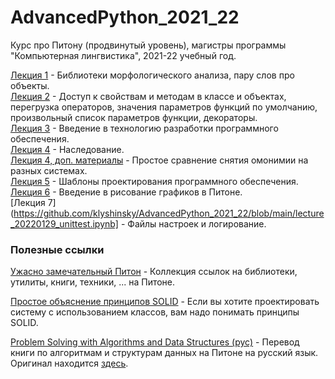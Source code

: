 # AdvancedPython_2021_22
Курс про Питону (продвинутый уровень), магистры программы "Компьютерная лингвистика", 2021-22 учебный год.

[Лекция 1](https://github.com/klyshinsky/AdvancedPython_2021_22/blob/main/lecture_20210904.ipynb) - Библиотеки морфологического анализа, пару слов про объекты.  
[Лекция 2](https://github.com/klyshinsky/AdvancedPython_2021_22/blob/main/lecture_20210911_operators_decorators.ipynb) - Доступ к свойствам и методам в классе и объектах, перегрузка операторов, значения параметров функций по умолчанию, произвольный список параметров функции, декораторы.  
[Лекция 3](https://github.com/klyshinsky/AdvancedPython_2021_22/blob/main/lecture_20211002_software_design.pdf) - Введение в технологию разработки программного обеспечения.  
[Лекция 4](https://github.com/klyshinsky/AdvancedPython_2021_22/blob/main/lecture_20211120_Inheritance.ipynb) - Наследование.  
[Лекция 4, доп. материалы](https://github.com/klyshinsky/AdvancedPython_2021_22/blob/main/disambiguation_UDPipe_Spacy.ipynb) - Простое сравнение снятия омонимии на разных системах.  
[Лекция 5](https://github.com/klyshinsky/AdvancedPython_2021_22/blob/main/lecture_20211210_design_patterns.ipynb) - Шаблоны проектирования программного обеспечения.  
[Лекция 6](https://github.com/klyshinsky/AdvancedPython_2021_22/blob/main/lecture_20220115_matplotlib+seaborn+plotly+ipywidgets.ipynb) - Введение в рисование графиков в Питоне.  
[Лекция 7](https://github.com/klyshinsky/AdvancedPython_2021_22/blob/main/lecture_20220129_unittest.ipynb] - Файлы настроек и логирование.  

### Полезные ссылки

[Ужасно замечательный Питон](https://github.com/trananhkma/fucking-awesome-python) - Коллекция ссылок на библиотеки, утилиты, книги, техники, ... на Питоне.

[Простое объяснение принципов SOLID](https://habr.com/ru/company/mailru/blog/412699/) - Если вы хотите проектировать систему с использованием классов, вам надо понимать принципы SOLID.

[Problem Solving with Algorithms and Data Structures (рус)](https://aliev.me/runestone/) - Перевод книги по алгоритмам и структурам данных на Питоне на русский язык.  
Оригинал находится [здесь](https://runestone.academy/runestone/books/published/pythonds/index.html).
